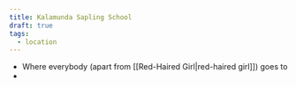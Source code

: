 ```yaml
---
title: Kalamunda Sapling School
draft: true
tags:
  - location
---
```


- Where everybody (apart from [[Red-Haired Girl|red-haired girl]]) goes to
- 